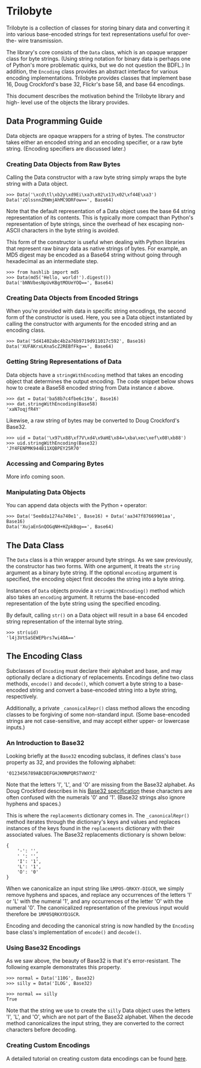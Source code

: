 Trilobyte
=========

Trilobyte is a collection of classes for storing binary data and converting it
into various base-encoded strings for text representations useful for over-the-
wire transmission.

The library's core consists of the `Data` class, which is an opaque wrapper
class for byte strings. (Using string notation for binary data is perhaps one
of Python's more problematic quirks, but we do not question the BDFL.) In
addition, the `Encoding` class provides an abstract interface for various
encoding implementations. Trilobyte provides classes that implement base 16,
Doug Crockford's base 32, Flickr's base 58, and base 64 encodings.

This document describes the motivation behind the Trilobyte library and high-
level use of the objects the library provides.


Data Programming Guide
----------------------

Data objects are opaque wrappers for a string of bytes. The constructor takes
either an encoded string and an encoding specifier, or a raw byte string.
(Encoding specifiers are discussed later.)


### Creating Data Objects from Raw Bytes

Calling the Data constructor with a raw byte string simply wraps the byte
string with a Data object.

	>>> Data('\xcd\tl\xb2y\xd9Ei\xa3\x02\x13\x02\xf44E\xa3')
	Data('zQlssnnZRWmjAhMC9DRFow==', Base64)

Note that the default representation of a Data object uses the base 64 string
representation of its contents. This is typically more compact than Python's
representation of byte strings, since the overhead of hex escaping non-ASCII
characters in the byte string is avoided.

This form of the constructor is useful when dealing with Python libraries that
represent raw binary data as native strings of bytes. For example, an MD5
digest may be encoded as a Base64 string without going through hexadecimal as
an intermediate step.

	>>> from hashlib import md5
	>>> Data(md5('Hello, world!').digest())
	Data('bNNVbesNpUvKBgtMOUeYOQ==', Base64)


### Creating Data Objects from Encoded Strings

When you're provided with data in specific string encodings, the second form
of the constructor is used. Here, you see a Data object instantiated by
calling the constructor with arguments for the encoded string and an encoding
class.

	>>> Data('5d41402abc4b2a76b9719d911017c592', Base16)
	Data('XUFAKrxLKna5cZ2REBfFkg==', Base64)

### Getting String Representations of Data

Data objects have a `stringWithEncoding` method that takes an encoding object
that determines the output encoding. The code snippet below shows how to create
a Base58 encoded string from Data instance `d` above. 

	>>> dat = Data('ba58b7c4fbe6c19a', Base16)
	>>> dat.stringWithEncoding(Base58)
	'xaN7oqjfR4Y'

Likewise, a raw string of bytes may be converted to Doug Crockford's Base32.

	>>> uid = Data('\x97\x88\xf7V\xd4\x9aHE\x84=\xba\xec\xef\x08\xb88')
	>>> uid.stringWithEncoding(Base32)
	'JY4FENPMK944B11XQBPEY25R70'


### Accessing and Comparing Bytes

More info coming soon.


### Manipulating Data Objects

You can append data objects with the Python `+` operator:

	>>> Data('5ee8da1274a740e1', Base16) + Data('aa347f87669901aa', Base16)
	Data('XujaEnSnQOGqNH+HZpkBqg==', Base64)


The Data Class
--------------

The `Data` class is a thin wrapper around byte strings. As we saw previously,
the constructor has two forms. With one argument, it treats the `string`
argument as a binary byte string. If the optional `encoding` argument is
specified, the encoding object first decodes the string into a byte string.

Instances of `Data` objects provide a `stringWithEncoding()` method which also
takes an `encoding` argument. It returns the base-encoded representation of the
byte string using the specified encoding.

By default, calling `str()` on a Data object will result in a base 64 encoded
string representation of the internal byte string.

	>>> str(uid)
	'l4j3VtSaSEWEPbrs7wi4OA=='


The Encoding Class
------------------

Subclasses of `Encoding` must declare their alphabet and base, and may
optionally declare a dictionary of replacements. Encodings define two class
methods, `encode()` and `decode()`, which convert a byte string to a
base-encoded string and convert a base-encoded string into a byte string,
respectively.

Additionally, a private `_canonicalRepr()` class method allows the encoding
classes to be forgiving of some non-standard input. (Some base-encoded strings
are not case-sensitive, and may accept either upper- or lowercase inputs.)


### An Introduction to Base32

Looking briefly at the `Base32` encoding subclass, it defines class's `base`
property as 32, and provides the following alphabet:

	'0123456789ABCDEFGHJKMNPQRSTVWXYZ'

Note that the letters 'I', 'L', and 'O' are missing from the Base32 alphabet.
As Doug Crockford describes in his [Base32 specification][spec] these
characters are often confused with the numerals '0' and '1'. (Base32 strings
also ignore hyphens and spaces.)

This is where the `replacements` dictionary comes in. The `_canonicalRepr()`
method iterates through the dictionary's keys and values and replaces
instances of the keys found in the `replacements` dictionary with their
associated values. The Base32 replacements dictionary is shown below:

	{
		'-': '',
		' ': '',
		'I': '1',
		'L': '1',
		'O': '0'
	}

When we canonicalize an input string like `LMPO5-QRKXY-DIGCR`, we simply
remove hyphens and spaces, and replace any occurrences of the letters 'I' or
'L' with the numeral '1', and any occurrences of the letter 'O' with the
numeral '0'. The canonicalized representation of the previous input would
therefore be `1MP05QRKXYD1GCR`.

Encoding and decoding the canonical string is now handled by the `Encoding`
base class's implementation of `encode()` and `decode()`.

[spec]: (http://www.crockford.com/wrmg/base32.html)


### Using Base32 Encodings

As we saw above, the beauty of Base32 is that it's error-resistant. The
following example demonstrates this property.

	>>> normal = Data('110G', Base32)
	>>> silly = Data('ILOG', Base32)
	
	>>> normal == silly
	True

Note that the string we use to create the `silly` Data object uses the letters
'I', 'L', and 'O', which are not part of the Base32 alphabet. When the decode
method canonicalizes the input string, they are converted to the correct
characters before decoding.


### Creating Custom Encodings

A detailed tutorial on creating custom data encodings can be found [here][encoding].

[encoding]: (https://github.com/brendn/Trilobyte/documentation/custom_encoding.md)
